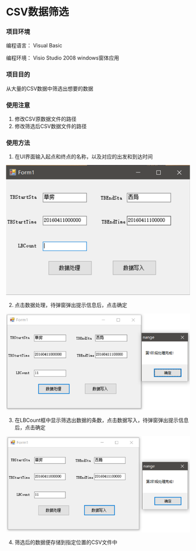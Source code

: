 # CSV数据筛选

### 项目环境

编程语言： Visual Basic

编程环境： Visio Studio 2008 windows窗体应用

### 项目目的

从大量的CSV数据中筛选出想要的数据

### 使用注意

1. 修改CSV原数据文件的路径
2. 修改筛选后CSV数据文件的路径

### 使用方法

1. 在UI界面输入起点和终点的名称，以及对应的出发和到达时间

![](https://raw.githubusercontent.com/guangmujun/other_project/master/CSV%E6%95%B0%E6%8D%AE%E7%AD%9B%E9%80%89_VB/imgs/1.png)

2. 点击数据处理，待弹窗弹出提示信息后，点击确定

![](https://raw.githubusercontent.com/guangmujun/other_project/master/CSV%E6%95%B0%E6%8D%AE%E7%AD%9B%E9%80%89_VB/imgs/2.png)

3. 在LBCount框中显示筛选出数据的条数，点击数据写入，待弹窗弹出提示信息后，点击确定

![](https://raw.githubusercontent.com/guangmujun/other_project/master/CSV%E6%95%B0%E6%8D%AE%E7%AD%9B%E9%80%89_VB/imgs/3.png)

4. 筛选后的数据便存储到指定位置的CSV文件中